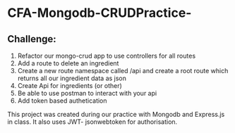# CFA-Mongodb-CRUDPractice-

## Challenge:
1. Refactor our mongo-crud app to use controllers for all routes
2. Add a route to delete an ingredient
3. Create a new route namespace called /api and create a root route which returns all our ingredient data as json
4. Create Api for ingredients (or other)
5. Be able to use postman to interact with your api
6. Add token based authetication

This project was created during our practice with Mongodb and Express.js in class. 
It also uses JWT- jsonwebtoken for authorisation. 


